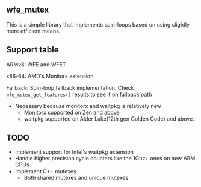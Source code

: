 ## wfe_mutex

This is a simple library that implements spin-loops based on using slightly more efficient means.

## Support table

ARMv8: WFE and WFET

x86-64: AMD's Monitorx extension

Fallback: Spin-loop fallback implementation. Check `wfe_mutex_get_features()` results to see if on fallback path
  - Necessary because monitorx and waitpkg is relatively new
	- Monitorx supported on Zen and above
	- waitpkg supported on Alder Lake(12th gen Golden Code) and above.

## TODO
- Implement support for Intel's waitpkg extension
- Handle higher precision cycle counters like the 1Ghz+ ones on new ARM CPUs
- Implement C++ mutexes
  - Both shared mutexes and unique mutexes
